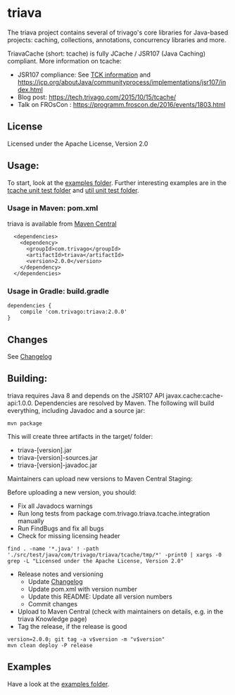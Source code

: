 # triava

The triava project contains several of trivago's core libraries for Java-based projects: caching, collections, annotations, concurrency libraries and more.

TriavaCache (short: tcache) is fully JCache / JSR107 (Java Caching) compliant. More information on tcache:
- JSR107 compliance: See [TCK information](./tck/README.md) and https://jcp.org/aboutJava/communityprocess/implementations/jsr107/index.html
- Blog post: https://tech.trivago.com/2015/10/15/tcache/
- Talk on FROsCon : https://programm.froscon.de/2016/events/1803.html

## License
Licensed under the Apache License, Version 2.0

## Usage:
To start, look at the [examples folder](./src/examples/java/com/trivago/examples). Further interesting examples are in the [tcache unit test folder](src/test/java/com/trivago/triava/tcache/) and [util unit test folder](src/test/java/com/trivago/triava/util/).  

### Usage in Maven: pom.xml
triava is available from [Maven Central](http://search.maven.org/#search|ga|1|a%3A%22triava%22)

```
  <dependencies>
    <dependency>
      <groupId>com.trivago</groupId>
      <artifactId>triava</artifactId>
      <version>2.0.0</version>
    </dependency>
  </dependencies>
```


### Usage in Gradle: build.gradle
```
dependencies {
	compile 'com.trivago:triava:2.0.0'
}
```

## Changes ##
See [Changelog](CHANGES.md)



## Building:
triava requires Java 8 and depends on the JSR107 API javax.cache:cache-api:1.0.0. Dependencies are resolved by Maven. The following will build everything, including Javadoc and a source jar:

`mvn package`

This will create three artifacts in the target/ folder:

- triava-[version].jar
- triava-[version]-sources.jar
- triava-[version]-javadoc.jar

Maintainers can upload new versions to Maven Central Staging:

Before uploading a new version, you should:
 - Fix all Javadocs warnings
 - Run long tests from package com.trivago.triava.tcache.integration manually
 - Run FindBugs and fix all bugs
 - Check for missing licensing header
 ```
 find . -name '*.java' ! -path './src/test/java/com/trivago/triava/tcache/tmp/*' -print0 | xargs -0 grep -L "Licensed under the Apache License, Version 2.0"
 ```
 - Release notes and versioning
     - Update [Changelog](CHANGES.md)
     - Update pom.xml with version number
     - Update this README: Update all version numbers
     - Commit changes
 - Upload to Maven Central (check with maintainers on details, e.g. in the triava Knowledge page)
 - Tag the release, if the release is good
```
version=2.0.0; git tag -a v$version -m "v$version"
mvn clean deploy -P release
```

## Examples
Have a look at the [examples folder](./src/examples/java/com/trivago/examples).
